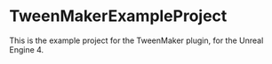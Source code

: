# TweenMakerExampleProject
This is the example project for the TweenMaker plugin, for the Unreal Engine 4.
